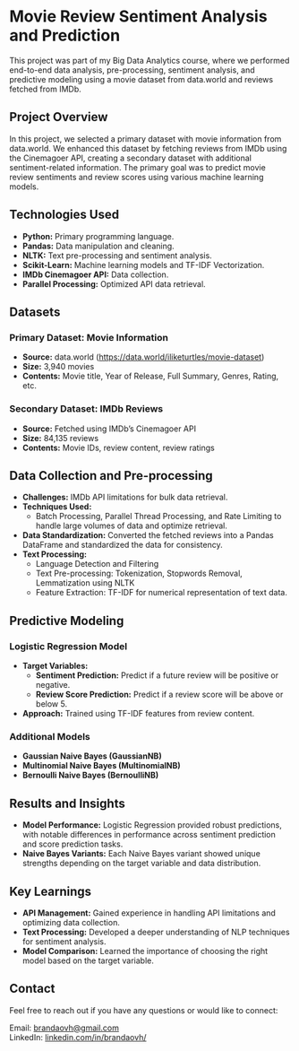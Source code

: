 <h1>Movie Review Sentiment Analysis and Prediction</h1>
<p>This project was part of my Big Data Analytics course, where we performed end-to-end data analysis, pre-processing, sentiment analysis, and predictive modeling using a movie dataset from data.world and reviews fetched from IMDb.</p>

<h2>Project Overview</h2>
<p>In this project, we selected a primary dataset with movie information from data.world. We enhanced this dataset by fetching reviews from IMDb using the Cinemagoer API, creating a secondary dataset with additional sentiment-related information. The primary goal was to predict movie review sentiments and review scores using various machine learning models.</p>

<h2>Technologies Used</h2>
<ul>
    <li><strong>Python:</strong> Primary programming language.</li>
    <li><strong>Pandas:</strong> Data manipulation and cleaning.</li>
    <li><strong>NLTK:</strong> Text pre-processing and sentiment analysis.</li>
    <li><strong>Scikit-Learn:</strong> Machine learning models and TF-IDF Vectorization.</li>
    <li><strong>IMDb Cinemagoer API:</strong> Data collection.</li>
    <li><strong>Parallel Processing:</strong> Optimized API data retrieval.</li>
</ul>

<h2>Datasets</h2>

<h3>Primary Dataset: Movie Information</h3>
<ul>
    <li><strong>Source:</strong> data.world (<a href="https://data.world/iliketurtles/movie-dataset">https://data.world/iliketurtles/movie-dataset</a>)</li>
    <li><strong>Size:</strong> 3,940 movies</li>
    <li><strong>Contents:</strong>
        Movie title, Year of Release, Full Summary, Genres, Rating, etc.
    </li>
</ul>

<h3>Secondary Dataset: IMDb Reviews</h3>
<ul>
    <li><strong>Source:</strong> Fetched using IMDb’s Cinemagoer API</li>
    <li><strong>Size:</strong> 84,135 reviews</li>
    <li><strong>Contents:</strong> Movie IDs, review content, review ratings</li>
</ul>

<h2>Data Collection and Pre-processing</h2>
<ul>
    <li><strong>Challenges:</strong> IMDb API limitations for bulk data retrieval.</li>
    <li><strong>Techniques Used:</strong>
        <ul>
            <li>Batch Processing, Parallel Thread Processing, and Rate Limiting to handle large volumes of data and optimize retrieval.</li>
        </ul>
    </li>
    <li><strong>Data Standardization:</strong> Converted the fetched reviews into a Pandas DataFrame and standardized the data for consistency.</li>
    <li><strong>Text Processing:</strong>
        <ul>
            <li>Language Detection and Filtering</li>
            <li>Text Pre-processing: Tokenization, Stopwords Removal, Lemmatization using NLTK</li>
            <li>Feature Extraction: TF-IDF for numerical representation of text data.</li>
        </ul>
    </li>
</ul>

<h2>Predictive Modeling</h2>

<h3>Logistic Regression Model</h3>
<ul>
    <li><strong>Target Variables:</strong>
        <ul>
            <li><strong>Sentiment Prediction:</strong> Predict if a future review will be positive or negative.</li>
            <li><strong>Review Score Prediction:</strong> Predict if a review score will be above or below 5.</li>
        </ul>
    </li>
    <li><strong>Approach:</strong> Trained using TF-IDF features from review content.</li>
</ul>

<h3>Additional Models</h3>
<ul>
    <li><strong>Gaussian Naive Bayes (GaussianNB)</strong></li>
    <li><strong>Multinomial Naive Bayes (MultinomialNB)</strong></li>
    <li><strong>Bernoulli Naive Bayes (BernoulliNB)</strong></li>
</ul>

<h2>Results and Insights</h2>
<ul>
    <li><strong>Model Performance:</strong> Logistic Regression provided robust predictions, with notable differences in performance across sentiment prediction and score prediction tasks.</li>
    <li><strong>Naive Bayes Variants:</strong> Each Naive Bayes variant showed unique strengths depending on the target variable and data distribution.</li>
</ul>

<h2>Key Learnings</h2>
<ul>
    <li><strong>API Management:</strong> Gained experience in handling API limitations and optimizing data collection.</li>
    <li><strong>Text Processing:</strong> Developed a deeper understanding of NLP techniques for sentiment analysis.</li>
    <li><strong>Model Comparison:</strong> Learned the importance of choosing the right model based on the target variable.</li>
</ul>

<h2>Contact</h2>
<p>Feel free to reach out if you have any questions or would like to connect:</p>
<p>Email: <a href="mailto:brandaovh@gmail.com">brandaovh@gmail.com</a><br>LinkedIn: <a target="_blank" rel="noopener noreferrer" href="https://www.linkedin.com/in/brandaovh/">linkedin.com/in/brandaovh/</a></p>
